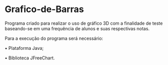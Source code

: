 # Grafico-de-Barras
 Programa criado para realizar o uso de gráfico 3D com a finalidade de teste baseando-se em uma frequência de alunos e suas respectivas notas. 

Para a execução do programa será necessário: 

   •	Plataforma Java;
   
   •	Biblioteca JFreeChart.

